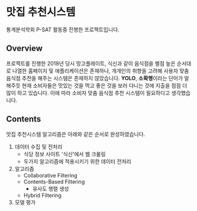 # 맛집 추천시스템

통계분석학회 P-SAT 활동중 진행한 프로젝트입니다.

## Overview
프로젝트를 진행한 2018년 당시 망고플레이트, 식신과 같이 음식점을 별점 높은 순서대로 나열한 홈페이지 및 애플리케이션은 존재하나, 개개인의 취향을 고려해 사용자 맞춤 음식점 추천을 해주는 시스템은 존재하지 않았습니다. **YOLO**, **소확행**이라는 단어가 말해주듯 현재 소비자들은 맛있는 것을 먹고 좋은 것을 보러 다니는 것에 지출을 점점 더 많이 하고 있습니다. 이에 따라 소비자 맞춤 음식점 추천 시스템이 필요하다고 생각했습니다.

## Contents
맛집 추천시스템 알고리즘은 아래와 같은 순서로 완성하였습니다.

1. 데이터 수집 및 전처리
   * 식당 정보 사이트 '식신'에서 웹 크롤링
   * 두가지 알고리즘에 적용시키기 위한 데이터 전처리
2. 알고리즘
   * Collaborative Filtering
   * Contents-Based Filtering
      * 유사도 행렬 생성
   * Hybrid Filtering
3. 모델 평가

